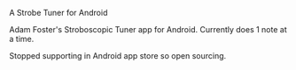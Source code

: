 A Strobe Tuner for Android

Adam Foster's Stroboscopic Tuner app for Android. Currently does 1 note at a time.

Stopped supporting in Android app store so open sourcing.
